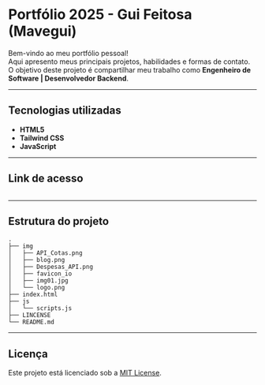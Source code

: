 # Portfólio 2025 - Gui Feitosa (Mavegui)

Bem-vindo ao meu portfólio pessoal!  
Aqui apresento meus principais projetos, habilidades e formas de contato.  
O objetivo deste projeto é compartilhar meu trabalho como **Engenheiro de Software | Desenvolvedor Backend**.

---

## Tecnologias utilizadas
- **HTML5**  
- **Tailwind CSS**  
- **JavaScript**    

---

## Link de acesso 

```bash

```

---

## Estrutura do projeto

```plaintext
.
├── img
│   ├── API_Cotas.png
│   ├── blog.png
│   ├── Despesas_API.png
│   ├── favicon_io   
│   ├── img01.jpg
│   └── logo.png
├── index.html
├── js
│   └── scripts.js
├── LINCENSE
└── README.md
```

---

## Licença
Este projeto está licenciado sob a [MIT License](./LICENSE).